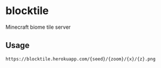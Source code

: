 # blocktile
Minecraft biome tile server
## Usage
```
https://blocktile.herokuapp.com/{seed}/{zoom}/{x}/{z}.png
```